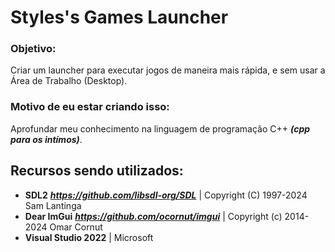 # Styles's Games Launcher
### Objetivo:
Criar um launcher para executar jogos de maneira mais rápida, e sem usar a Área de Trabalho (Desktop).

 
### Motivo de eu estar criando isso:
Aprofundar meu conhecimento na linguagem de programação C++ ***(cpp para os intímos)***.

## Recursos sendo utilizados:
- **SDL2** ***https://github.com/libsdl-org/SDL***   | Copyright (C) 1997-2024 Sam Lantinga
- **Dear ImGui** ***https://github.com/ocornut/imgui***  | Copyright (c) 2014-2024 Omar Cornut
- **Visual Studio 2022** | Microsoft
